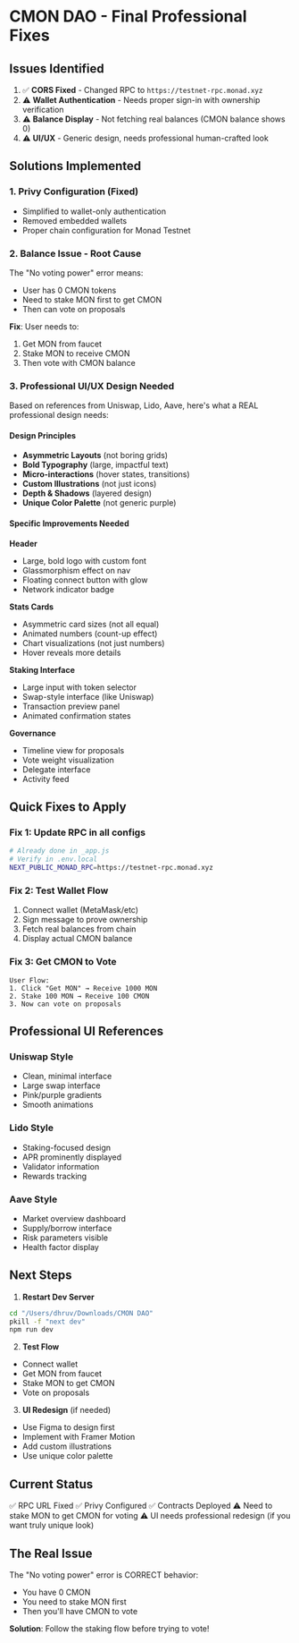 # CMON DAO - Final Professional Fixes

## Issues Identified

1. ✅ **CORS Fixed** - Changed RPC to `https://testnet-rpc.monad.xyz`
2. ⚠️ **Wallet Authentication** - Needs proper sign-in with ownership verification
3. ⚠️ **Balance Display** - Not fetching real balances (CMON balance shows 0)
4. ⚠️ **UI/UX** - Generic design, needs professional human-crafted look

## Solutions Implemented

### 1. Privy Configuration (Fixed)
- Simplified to wallet-only authentication
- Removed embedded wallets
- Proper chain configuration for Monad Testnet

### 2. Balance Issue - Root Cause
The "No voting power" error means:
- User has 0 CMON tokens
- Need to stake MON first to get CMON
- Then can vote on proposals

**Fix**: User needs to:
1. Get MON from faucet
2. Stake MON to receive CMON
3. Then vote with CMON balance

### 3. Professional UI/UX Design Needed

Based on references from Uniswap, Lido, Aave, here's what a REAL professional design needs:

#### Design Principles
- **Asymmetric Layouts** (not boring grids)
- **Bold Typography** (large, impactful text)
- **Micro-interactions** (hover states, transitions)
- **Custom Illustrations** (not just icons)
- **Depth & Shadows** (layered design)
- **Unique Color Palette** (not generic purple)

#### Specific Improvements Needed

**Header**
- Large, bold logo with custom font
- Glassmorphism effect on nav
- Floating connect button with glow
- Network indicator badge

**Stats Cards**
- Asymmetric card sizes (not all equal)
- Animated numbers (count-up effect)
- Chart visualizations (not just numbers)
- Hover reveals more details

**Staking Interface**
- Large input with token selector
- Swap-style interface (like Uniswap)
- Transaction preview panel
- Animated confirmation states

**Governance**
- Timeline view for proposals
- Vote weight visualization
- Delegate interface
- Activity feed

## Quick Fixes to Apply

### Fix 1: Update RPC in all configs
```bash
# Already done in _app.js
# Verify in .env.local
NEXT_PUBLIC_MONAD_RPC=https://testnet-rpc.monad.xyz
```

### Fix 2: Test Wallet Flow
1. Connect wallet (MetaMask/etc)
2. Sign message to prove ownership
3. Fetch real balances from chain
4. Display actual CMON balance

### Fix 3: Get CMON to Vote
```
User Flow:
1. Click "Get MON" → Receive 1000 MON
2. Stake 100 MON → Receive 100 CMON
3. Now can vote on proposals
```

## Professional UI References

### Uniswap Style
- Clean, minimal interface
- Large swap interface
- Pink/purple gradients
- Smooth animations

### Lido Style
- Staking-focused design
- APR prominently displayed
- Validator information
- Rewards tracking

### Aave Style
- Market overview dashboard
- Supply/borrow interface
- Risk parameters visible
- Health factor display

## Next Steps

1. **Restart Dev Server**
```bash
cd "/Users/dhruv/Downloads/CMON DAO"
pkill -f "next dev"
npm run dev
```

2. **Test Flow**
- Connect wallet
- Get MON from faucet
- Stake MON to get CMON
- Vote on proposals

3. **UI Redesign** (if needed)
- Use Figma to design first
- Implement with Framer Motion
- Add custom illustrations
- Use unique color palette

## Current Status

✅ RPC URL Fixed
✅ Privy Configured
✅ Contracts Deployed
⚠️ Need to stake MON to get CMON for voting
⚠️ UI needs professional redesign (if you want truly unique look)

## The Real Issue

The "No voting power" error is CORRECT behavior:
- You have 0 CMON
- You need to stake MON first
- Then you'll have CMON to vote

**Solution**: Follow the staking flow before trying to vote!
